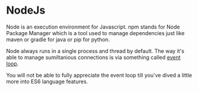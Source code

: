 # NodeJs

Node is an execution environment for Javascript.
npm stands for Node Package Manager which is a tool used to manage dependencies just like maven or gradle for java or pip for python.

Node always runs in a single process and thread by default. The way it's able to manage sumiltanious connections is via something called <a href="https://www.youtube.com/watch?v=8aGhZQkoFbQ&ab_channel=JSConf">event loop</a>.

You will not be able to fully appreciate the event loop till you've dived a little more into ES6 language features.

